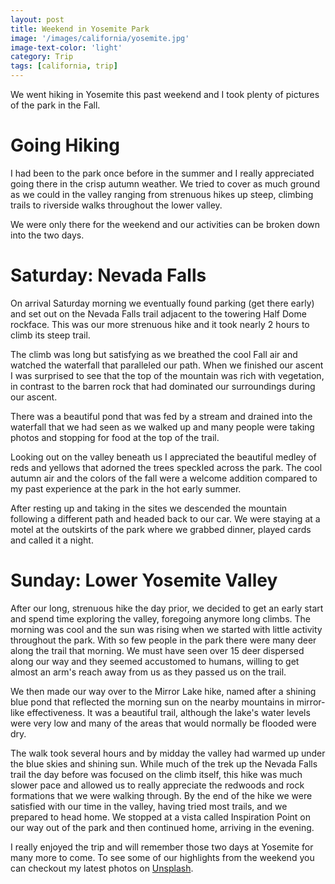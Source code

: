 ```yaml
---
layout: post
title: Weekend in Yosemite Park
image: '/images/california/yosemite.jpg'
image-text-color: 'light'
category: Trip
tags: [california, trip]
---
```


We went hiking in Yosemite this past weekend and I took plenty of pictures
of the park in the Fall.

<!--halt-->

# Going Hiking

I had been to the park once before in the summer and I really appreciated going there
in the crisp autumn weather. We tried to cover as much ground as we could in the valley
ranging from strenuous hikes up steep, climbing trails to riverside walks throughout the
lower valley.

We were only there for the weekend and our activities can be broken down into the two days.

# Saturday: Nevada Falls

On arrival Saturday morning we eventually found parking (get there early) and set out
on the Nevada Falls trail adjacent to the towering Half Dome rockface. This was our more
strenuous hike and it took nearly 2 hours to climb its steep trail.

The climb was long but satisfying as we breathed the cool Fall air and watched the waterfall
that paralleled our path. When we finished our ascent I was surprised to see that the top
of the mountain was rich with vegetation, in contrast to the barren rock that had dominated
our surroundings during our ascent.

There was a beautiful pond that was fed by a stream and drained into the waterfall that we had seen
as we walked up and many people were taking photos and stopping for food at the top of the trail.

Looking out on the valley beneath us I appreciated the beautiful medley of reds and yellows that adorned
the trees speckled across the park. The cool autumn air and the colors of the fall were a welcome addition
compared to my past experience at the park in the hot early summer.

After resting up and taking in the sites we descended the mountain following a different path and headed
back to our car. We were staying at a motel at the outskirts of the park where we grabbed dinner, played cards
and called it a night.

# Sunday: Lower Yosemite Valley

After our long, strenuous hike the day prior, we decided to get an early start and spend time
exploring the valley, foregoing anymore long climbs. The morning was cool and the sun was rising when
we started with little activity throughout the park. With so few people in the park there were many deer
along the trail that morning. We must have seen over 15 deer dispersed along our way and they seemed accustomed to humans,
willing to get almost an arm's reach away from us as they passed us on the trail.

We then made our way over to the Mirror Lake hike, named after a shining blue pond that reflected the morning sun on the nearby
mountains in mirror-like effectiveness. It was a beautiful trail, although the lake's water levels were very low and many of the areas
that would normally be flooded were dry.

The walk took several hours and by midday the valley had warmed up under the blue skies and shining sun. While much of the trek
up the Nevada Falls trail the day before was focused on the climb itself, this hike was much slower pace and allowed us to really
appreciate the redwoods and rock formations that we were walking through. By the end of the hike we were satisfied with our time
in the valley, having tried most trails, and we prepared to head home. We stopped at a vista called Inspiration Point on our way out of the park and then continued home, arriving in the evening.

I really enjoyed the trip and will remember those two days at Yosemite for many more to come. To see some of our highlights from the weekend you can checkout my latest photos on [Unsplash](https://unsplash.com/@danreynolds).
